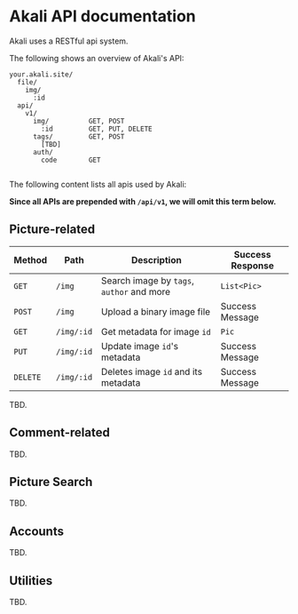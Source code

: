 # Akali API documentation

Akali uses a RESTful api system.

The following shows an overview of Akali's API:

```
your.akali.site/
  file/
    img/
      :id
  api/
    v1/
      img/          GET, POST
        :id         GET, PUT, DELETE
      tags/         GET, POST
        [TBD]
      auth/
        code        GET
        
```

The following content lists all apis used by Akali:

**Since all APIs are prepended with `/api/v1`, we will omit this term below.**

## Picture-related

| Method   | Path       | Description                               | Success Response |
|----------|------------|-------------------------------------------|------------------|
| `GET`    | `/img`     | Search image by `tags`, `author` and more | `List<Pic>`      |
| `POST`   | `/img`     | Upload a binary image file                | Success Message  |
| `GET`    | `/img/:id` | Get metadata for image `id`               | `Pic`            |
| `PUT`    | `/img/:id` | Update image `id`'s metadata              | Success Message  |
| `DELETE` | `/img/:id` | Deletes image `id` and its metadata       | Success Message  |

TBD.

## Comment-related

TBD.

## Picture Search

TBD.

## Accounts

TBD.

## Utilities

TBD.
